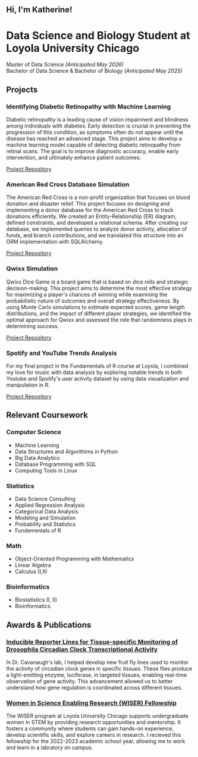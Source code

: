 ## Hi, I'm Katherine! 
# Data Science and Biology Student at Loyola University Chicago

Master of Data Science *(Anticipated May 2026)*  <br/>
Bachelor of Data Science & Bachelor of Biology *(Anticipated May 2025)*  <br/>

## Projects
### Identifying Diabetic Retinopathy with Machine Learning
Diabetic retinopathy is a leading cause of vision impairment and blindness among individuals with diabetes. Early detection is crucial in preventing the progression of this condition, as symptoms often do not appear until the disease has reached an advanced stage. This project aims to develop a machine learning model capable of detecting diabetic retinopathy from retinal scans. The goal is to improve diagnostic accuracy, enable early intervention, and ultimately enhance patient outcomes.

[Project Repository](https://github.com/kcurro1/Identifying-Diabetic-Retinopathy-with-Machine-Learning)

### American Red Cross Database Simulation
The American Red Cross is a non-profit organization that focuses on blood donation and disaster relief. This project focuses on designing and implementing a donor database for the American Red Cross to track donations efficiently. We created an Entity-Relationship (ER) diagram, defined constraints, and developed a relational schema. After creating our database, we implemented queries to analyze donor activity, allocation of funds, and branch contributions, and we translated this structure into an ORM implementation with SQLAlchemy. 

[Project Repository](https://github.com/kcurro1/American-Red-Cross-Database)

### Qwixx Simulation
Qwixx Dice Game is a board game that is based on dice rolls and strategic decision-making. This project aims to determine the most effective strategy for maximizing a player's chances of winning while examining the probabilistic nature of outcomes and overall strategy effectiveness. By using Monte Carlo simulations to estimate expected scores, game length distributions, and the impact of different player strategies, we identified the optimal approach for Qwixx and assessed the role that randomness plays in determining success.

[Project Repository](https://github.com/kcurro1/Qwixx-Simulation)

### Spotify and YouTube Trends Analysis
For my final project in the Fundamentals of R course at Loyola, I combined my love for music with data analysis by exploring notable trends in both Youtube and Spotify's user activity dataset by using data visualization and manipulation in R.

[Project Repository](https://github.com/kcurro1/Spotify-Analysis/tree/main)

## Relevant Coursework

### Computer Science
* Machine Learning <br/>
* Data Structures and Algorithims in Python <br/>
* Big Data Analytics <br/>
* Database Programming with SQL <br/>
* Computing Tools in Linux <br/>

### Statistics 
* Data Science Consulting <br/>
* Applied Regression Analysis <br/>
* Categorical Data Analysis <br/>
* Modeling and Simulation <br/>
* Probability and Statistics <br/>
* Fundementals of R <br/>

### Math
* Object-Oriented Programming with Mathematics <br/>
* Linear Algebra <br/>
* Calculus (I,II) <br/>

### Bioinformatics
* Biostatistics (I, II) <br/>
* Bioinformatics <br/>

## Awards & Publications

### [Inducible Reporter Lines for Tissue-specific Monitoring of Drosophila Circadian Clock Transcriptional Activity](https://pubmed.ncbi.nlm.nih.gov/36495136/)

In Dr. Cavanaugh's lab, I helped develop new fruit fly lines used to monitor the activity of circadian clock genes in specific tissues. These flies produce a light-emitting enzyme, luciferase, in targeted tissues, enabling real-time observation of gene activity. This advancement allowed us to better understand how gene regulation is coordinated across different tissues.

### [Women in Science Enabling Research (WISER) Fellowship](https://www.luc.edu/gannon/wiser.shtml)

The WISER program at Loyola University Chicago supports undergraduate women in STEM by providing research opportunities and mentorship. It fosters a community where students can gain hands-on experience, develop scientific skills, and explore careers in research. I recieved this fellowship for the 2022-2023 academic school year, allowing me to work and learn in a labratory on campus.

  













<!--
**kcurro1/kcurro1** is a ✨ _special_ ✨ repository because its `README.md` (this file) appears on your GitHub profile.

Here are some ideas to get you started:

- 🔭 I’m currently working on ...
- 🌱 I’m currently learning ...
- 👯 I’m looking to collaborate on ...
- 🤔 I’m looking for help with ...
- 💬 Ask me about ...
- 📫 How to reach me: ...
- 😄 Pronouns: ...
- ⚡ Fun fact: ...
-->
